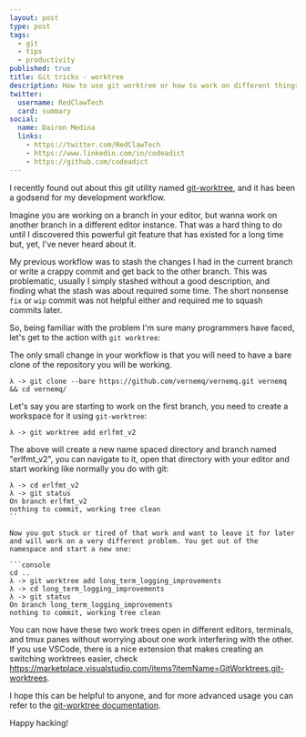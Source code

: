 ```yaml
---
layout: post
type: post
tags:
  - git
  - tips
  - productivity
published: true
title: Git tricks - worktree
description: How to use git worktree or how to work on different things and not get crazy
twitter:
  username: RedClawTech
  card: summary
social:
  name: Dairon Medina
  links:
    - https://twitter.com/RedClawTech
    - https://www.linkedin.com/in/codeadict
    - https://github.com/codeadict
---
```


I recently found out about this git utility named [git-worktree](https://git-scm.com/docs/git-worktree), and it has been a godsend for my development workflow.

Imagine you are working on a branch in your editor, but wanna work on another branch in a different editor instance. That was a hard thing to do until I discovered this powerful git feature that has existed for a long time but, yet, I've never heard about it.

My previous workflow was to stash the changes I had in the current branch or write a crappy commit and get back to the other branch. This was problematic, usually I simply stashed without a good description, and finding what the stash was about required some time. The short nonsense `fix` or `wip` commit was not helpful either and required me to squash commits later.

So, being familiar with the problem I'm sure many programmers have faced, let's get to the action with `git worktree`:

The only small change in your workflow is that you will need to have a bare clone of the repository you will be working.

```console
λ -> git clone --bare https://github.com/vernemq/vernemq.git vernemq && cd vernemq/
```

Let's say you are starting to work on the first branch, you need to create a workspace for it using `git-worktree`:

```console
λ -> git worktree add erlfmt_v2
```

The above will create a new name spaced directory and branch named "erlfmt_v2", you can navigate to it, open that directory with your editor and start working like normally you do with git:

````console
λ -> cd erlfmt_v2
λ -> git status
On branch erlfmt_v2
nothing to commit, working tree clean
``

Now you got stuck or tired of that work and want to leave it for later and will work on a very different problem. You get out of the namespace and start a new one:

```console
cd ..
λ -> git worktree add long_term_logging_improvements
λ -> cd long_term_logging_improvements
λ -> git status
On branch long_term_logging_improvements
nothing to commit, working tree clean
````

You can now have these two work trees open in different editors, terminals, and tmux panes without worrying about one work interfering with the other. If you use VSCode, there is a nice extension that makes creating an switching worktrees easier, check https://marketplace.visualstudio.com/items?itemName=GitWorktrees.git-worktrees.

I hope this can be helpful to anyone, and for more advanced usage you can refer to the [git-worktree documentation](https://git-scm.com/docs/git-worktree).

Happy hacking!
